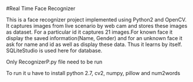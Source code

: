 
#Real Time Face Recognizer

This is a face recognizer project implemented using Python2 and OpenCV. 
It captures images from live scenario by web cam and stores these
images as dataset. For a particular id it captures 21 images.For known face it display 
the saved information(Name, Gender) and for an unknown face
it ask for name and id as well as display these data. Thus it learns by itself.
SQLiteStudio is used here for database.

Only RecognizerP.py file need to be run

To run it u have to install
  python 2.7,
  cv2,
  numpy,
  pillow and 
  num2words

